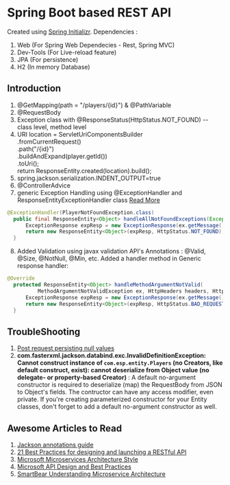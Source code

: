# Spring Boot based REST API
Created using [Spring Initializr](http://start.spring.io/). Dependencies :
1. Web (For Spring Web Dependecies - Rest, Spring MVC)             
2. Dev-Tools (For Live-reload feature)        
3. JPA (For persistence)       
4. H2 (In memory Database)      
 
## Introduction

1. @GetMapping(path = "/players/{id}")  & @PathVariable                                  
2. @RequestBody                                    
3. Exception class with @ResponseStatus(HttpStatus.NOT_FOUND) -- class level, method level             
4. URI location = ServletUriComponentsBuilder                         
		.fromCurrentRequest()                 
		.path("/{id}")                        
		.buildAndExpand(player.getId())                  
		.toUri();                               
		return ResponseEntity.created(location).build();                    
  5. spring.jackson.serialization.INDENT_OUTPUT=true
  6. @ControllerAdvice
  7. generic Exception Handling using @ExceptionHandler and ResponseEntityExceptionHandler class [Read More](https://dzone.com/articles/global-exception-handling-with-controlleradvice)                        
  ```java
  @ExceptionHandler(PlayerNotFoundException.class)
	public final ResponseEntity<Object> handleAllNotFoundExceptions(Exception ex, WebRequest request) throws Exception {
		ExceptionResponse expResp = new ExceptionResponse(ex.getMessage(), request.getDescription(false), new Date());
		return new ResponseEntity<Object>(expResp, HttpStatus.NOT_FOUND);
	}
  ```
  8. Added Validation using javax validation API's Annotations : @Valid, @Size, @NotNull, @Min,    etc. Added a handler method in Generic response handler: 
  ```java
  @Override
	protected ResponseEntity<Object> handleMethodArgumentNotValid(
			MethodArgumentNotValidException ex, HttpHeaders headers, HttpStatus status, WebRequest request) {
		ExceptionResponse expResp = new ExceptionResponse(ex.getMessage(), request.getDescription(false), new Date());
		return new ResponseEntity<Object>(expResp, HttpStatus.BAD_REQUEST);
	}
  ```      


## TroubleShooting 
1. [Post request persisting null values](https://stackoverflow.com/questions/38935912/requestbody-is-getting-null-values)
2. __com.fasterxml.jackson.databind.exc.InvalidDefinitionException: Cannot construct instance of `com.esp.entity.Players` (no Creators, like default construct, exist): cannot deserialize from Object value (no delegate- or property-based Creator)__ : A default no-argument constructor is required to deserialize (map) the RequestBody from JSON to Object's fields. The contructor can have any access modifier, even private. If you're creating parameterized constructor for your Entity classes, don't forget to add a default no-argument constructor as well.        

## Awesome Articles to Read
1. [Jackson annotations guide](https://www.baeldung.com/jackson-annotations)        
2. [21 Best Practices for designing and launching a RESTful API](https://www.snyxius.com/21-best-practices-designing-launching-restful-api/)          
3. [Microsoft Microservices Architecture Style](https://docs.microsoft.com/en-us/azure/architecture/guide/architecture-styles/microservices)      
4. [Microsoft API Design and Best Practices](https://docs.microsoft.com/en-us/azure/architecture/best-practices/api-design)
5. [SmartBear Understanding Microservice Architecture](https://smartbear.com/learn/api-design/what-are-microservices/)
